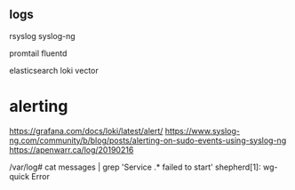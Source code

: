 ## logs
rsyslog
syslog-ng

promtail
fluentd

elasticsearch
loki
vector



# alerting
https://grafana.com/docs/loki/latest/alert/
https://www.syslog-ng.com/community/b/blog/posts/alerting-on-sudo-events-using-syslog-ng
https://apenwarr.ca/log/20190216


/var/log# cat messages | grep 'Service .* failed to start'
shepherd[1]: wg-quick Error

